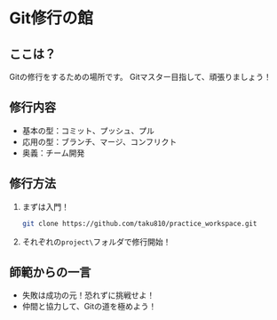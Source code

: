 # Git修行の館

## ここは？

Gitの修行をするための場所です。
Gitマスター目指して、頑張りましょう！

## 修行内容

* 基本の型：コミット、プッシュ、プル
* 応用の型：ブランチ、マージ、コンフリクト
* 奥義：チーム開発

## 修行方法

1.  まずは入門！
    ```bash
    git clone https://github.com/taku810/practice_workspace.git
    ```
2.  それぞれの`project\`フォルダで修行開始！

## 師範からの一言

* 失敗は成功の元！恐れずに挑戦せよ！
* 仲間と協力して、Gitの道を極めよう！
